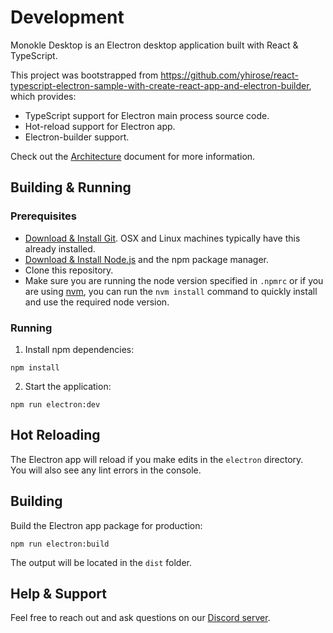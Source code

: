 # Development

Monokle Desktop is an Electron desktop application built with React & TypeScript.  

This project was bootstrapped from <https://github.com/yhirose/react-typescript-electron-sample-with-create-react-app-and-electron-builder>, 
which provides:

- TypeScript support for Electron main process source code.
- Hot-reload support for Electron app.
- Electron-builder support.

Check out the [Architecture](./architecture.md) document for more information.

## **Building & Running**

### **Prerequisites**

- [Download & Install Git](https://git-scm.com/downloads). OSX and Linux machines typically have this already installed.
- [Download & Install Node.js](https://nodejs.org/en/download/) and the npm package manager.
- Clone this repository.
- Make sure you are running the node version specified in `.npmrc` or if you are using [nvm](https://github.com/nvm-sh/nvm), you can run the `nvm install` command to quickly install and use the required node version.

### **Running**

1. Install npm dependencies:
```
npm install
```

2. Start the application:

```
npm run electron:dev
```

## **Hot Reloading**

The Electron app will reload if you make edits in the `electron` directory.  
You will also see any lint errors in the
console.


## **Building**
Build the Electron app package for production:

```
npm run electron:build
```

The output will be located in the `dist` folder.

## **Help & Support**

Feel free to reach out and ask questions on our [Discord server](https://discord.gg/uNuhy6GDyn).
